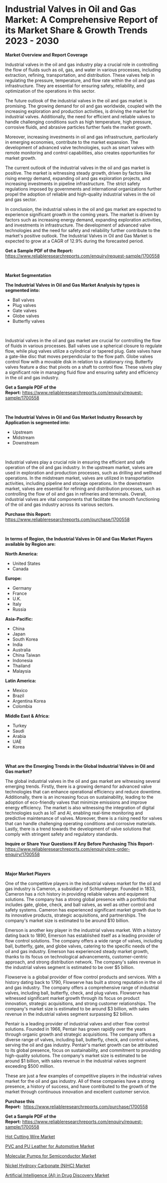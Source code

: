 <p><h1>Industrial Valves in Oil and Gas Market: A Comprehensive Report of its Market Share & Growth Trends 2023 - 2030</h1></p><p><strong>Market Overview and Report Coverage</strong></p>
<p><p>Industrial valves in the oil and gas industry play a crucial role in controlling the flow of fluids such as oil, gas, and water in various processes, including extraction, refining, transportation, and distribution. These valves help in regulating the pressure, temperature, and flow rate within the oil and gas infrastructure. They are essential for ensuring safety, reliability, and optimization of the operations in this sector.</p><p>The future outlook of the industrial valves in the oil and gas market is promising. The growing demand for oil and gas worldwide, coupled with the increasing exploration and production activities, is driving the market for industrial valves. Additionally, the need for efficient and reliable valves to handle challenging conditions such as high temperature, high pressure, corrosive fluids, and abrasive particles further fuels the market growth.</p><p>Moreover, increasing investments in oil and gas infrastructure, particularly in emerging economies, contribute to the market expansion. The development of advanced valve technologies, such as smart valves with remote monitoring and control capabilities, also creates opportunities for market growth.</p><p>The current outlook of the industrial valves in the oil and gas market is positive. The market is witnessing steady growth, driven by factors like rising energy demand, expanding oil and gas exploration projects, and increasing investments in pipeline infrastructure. The strict safety regulations imposed by governments and international organizations further propel the adoption of reliable and high-quality industrial valves in the oil and gas sector.</p><p>In conclusion, the industrial valves in the oil and gas market are expected to experience significant growth in the coming years. The market is driven by factors such as increasing energy demand, expanding exploration activities, and investments in infrastructure. The development of advanced valve technologies and the need for safety and reliability further contribute to the market's positive outlook. The Industrial Valves in Oil and Gas Market is expected to grow at a CAGR of 12.9% during the forecasted period.</p></p>
<p><strong>Get a Sample PDF of the Report:</strong> <a href="https://www.reliableresearchreports.com/enquiry/request-sample/1700558">https://www.reliableresearchreports.com/enquiry/request-sample/1700558</a></p>
<p>&nbsp;</p>
<p><strong>Market Segmentation</strong></p>
<p><strong>The Industrial Valves in Oil and Gas Market Analysis by types is segmented into:</strong></p>
<p><ul><li>Ball valves</li><li>Plug valves</li><li>Gate valves</li><li>Globe valves</li><li>Butterfly valves</li></ul></p>
<p>&nbsp;</p>
<p><p>Industrial valves in the oil and gas market are crucial for controlling the flow of fluids in various processes. Ball valves use a spherical closure to regulate flow, while plug valves utilize a cylindrical or tapered plug. Gate valves have a gate-like disc that moves perpendicular to the flow path. Globe valves control flow with a movable disk in relation to a stationary ring. Butterfly valves feature a disc that pivots on a shaft to control flow. These valves play a significant role in managing fluid flow and ensuring safety and efficiency in the oil and gas industry.</p></p>
<p><strong>Get a Sample PDF of the Report:</strong>&nbsp;<a href="https://www.reliableresearchreports.com/enquiry/request-sample/1700558">https://www.reliableresearchreports.com/enquiry/request-sample/1700558</a></p>
<p>&nbsp;</p>
<p><strong>The Industrial Valves in Oil and Gas Market Industry Research by Application is segmented into:</strong></p>
<p><ul><li>Upstream</li><li>Midstream</li><li>Downstream</li></ul></p>
<p>&nbsp;</p>
<p><p>Industrial valves play a crucial role in ensuring the efficient and safe operation of the oil and gas industry. In the upstream market, valves are used in exploration and production processes, such as drilling and wellhead operations. In the midstream market, valves are utilized in transportation activities, including pipeline and storage operations. In the downstream market, valves are essential for refining and distribution processes, such as controlling the flow of oil and gas in refineries and terminals. Overall, industrial valves are vital components that facilitate the smooth functioning of the oil and gas industry across its various sectors.</p></p>
<p><strong>Purchase this Report:</strong>&nbsp; <a href="https://www.reliableresearchreports.com/purchase/1700558">https://www.reliableresearchreports.com/purchase/1700558</a></p>
<p>&nbsp;</p>
<p><strong>In terms of Region, the Industrial Valves in Oil and Gas Market Players available by Region are:</strong></p>
<p>
    <p> <strong> North America: </strong>
        <ul>
            <li>United States</li>
            <li>Canada</li>
        </ul>
        </p> 
    <p> <strong> Europe: </strong>
        <ul>
            <li>Germany</li>
            <li>France</li>
            <li>U.K.</li>
            <li>Italy</li>
            <li>Russia</li>
        </ul>
        </p> 
    <p> <strong> Asia-Pacific: </strong>
        <ul>
            <li>China</li>
            <li>Japan</li>
            <li>South Korea</li>
            <li>India</li>
            <li>Australia</li>
            <li>China Taiwan</li>
            <li>Indonesia</li>
            <li>Thailand</li>
            <li>Malaysia</li>
        </ul>
        </p> 
    <p> <strong> Latin America: </strong>
        <ul>
            <li>Mexico</li>
            <li>Brazil</li>
            <li>Argentina Korea</li>
            <li>Colombia</li>
        </ul>
        </p> 
    <p> <strong> Middle East & Africa: </strong>
        <ul>
            <li>Turkey</li>
            <li>Saudi</li>
            <li>Arabia</li>
            <li>UAE</li>
            <li>Korea</li>
        </ul>
    </p>
    </p>
<p>&nbsp;</p>
<p><strong>What are the Emerging Trends in the Global Industrial Valves in Oil and Gas market?</strong></p>
<p><p>The global industrial valves in the oil and gas market are witnessing several emerging trends. Firstly, there is a growing demand for advanced valve technologies that can enhance operational efficiency and reduce downtime. Additionally, there is an increasing focus on sustainability, leading to the adoption of eco-friendly valves that minimize emissions and improve energy efficiency. The market is also witnessing the integration of digital technologies such as IoT and AI, enabling real-time monitoring and predictive maintenance of valves. Moreover, there is a rising need for valves that can handle challenging operating conditions and corrosive materials. Lastly, there is a trend towards the development of valve solutions that comply with stringent safety and regulatory standards.</p></p>
<p><strong>Inquire or Share Your Questions If Any Before Purchasing This Report</strong>- <a href="https://www.reliableresearchreports.com/enquiry/pre-order-enquiry/1700558">https://www.reliableresearchreports.com/enquiry/pre-order-enquiry/1700558</a></p>
<p>&nbsp;</p>
<p><strong>Major Market Players</strong></p>
<p><p>One of the competitive players in the industrial valves market for the oil and gas industry is Cameron, a subsidiary of Schlumberger. Founded in 1833, Cameron has a rich history in providing reliable valves and equipment solutions. The company has a strong global presence with a portfolio that includes gate, globe, check, and ball valves, as well as other control and safety systems. Cameron has experienced significant market growth due to its innovative products, strategic acquisitions, and partnerships. The company's market size is estimated to be around $10 billion.</p><p>Emerson is another key player in the industrial valves market. With a history dating back to 1890, Emerson has established itself as a leading provider of flow control solutions. The company offers a wide range of valves, including ball, butterfly, gate, and globe valves, catering to the specific needs of the oil and gas industry. Emerson has experienced steady market growth, thanks to its focus on technological advancements, customer-centric approach, and strong distribution network. The company's sales revenue in the industrial valves segment is estimated to be over $5 billion.</p><p>Flowserve is a global provider of flow control products and services. With a history dating back to 1790, Flowserve has built a strong reputation in the oil and gas industry. The company offers a comprehensive range of industrial valves, including ball, butterfly, check, and plug valves. Flowserve has witnessed significant market growth through its focus on product innovation, strategic acquisitions, and strong customer relationships. The company's market size is estimated to be around $3 billion, with sales revenue in the industrial valves segment surpassing $2 billion.</p><p>Pentair is a leading provider of industrial valves and other flow control solutions. Founded in 1966, Pentair has grown rapidly over the years through organic growth and strategic acquisitions. The company offers a diverse range of valves, including ball, butterfly, check, and control valves, serving the oil and gas industry. Pentair's market growth can be attributed to its global presence, focus on sustainability, and commitment to providing high-quality solutions. The company's market size is estimated to be around $1 billion, with sales revenue in the industrial valves segment exceeding $500 million.</p><p>These are just a few examples of competitive players in the industrial valves market for the oil and gas industry. All of these companies have a strong presence, a history of success, and have contributed to the growth of the market through continuous innovation and excellent customer service.</p></p>
<p><strong>Purchase this Report:</strong>&nbsp;&nbsp;<a href="https://www.reliableresearchreports.com/purchase/1700558">https://www.reliableresearchreports.com/purchase/1700558</a></p>
<p></p>
<p><strong>Get a Sample PDF of the Report:</strong>&nbsp;<a href="https://www.reliableresearchreports.com/enquiry/request-sample/1700558">https://www.reliableresearchreports.com/enquiry/request-sample/1700558</a></p>
<p><p><a href="https://medium.com/@karinaokon2662/hot-cutting-wire-market-size-reveals-the-best-marketing-channels-in-global-industry-797e2a46ea54">Hot Cutting Wire Market</a></p><p><a href="https://www.linkedin.com/pulse/pvc-pu-leather-automotive-market-size-share-amp-trends/">PVC and PU Leather for Automotive Market</a></p><p><a href="https://www.linkedin.com/pulse/molecular-pumps-semiconductor-market-research-report-provides/">Molecular Pumps for Semiconductor Market</a></p><p><a href="https://www.linkedin.com/pulse/nickel-hydroxy-carbonate-nihc-market-insights-players/">Nickel Hydroxy Carbonate (NiHC) Market</a></p><p><a href="https://medium.com/@kavonhansen3626/artificial-intelligence-ai-in-drug-discovery-market-analysis-and-sze-forecasted-for-period-from-1aad00921207">Artificial Intelligence (AI) in Drug Discovery Market</a></p></p>